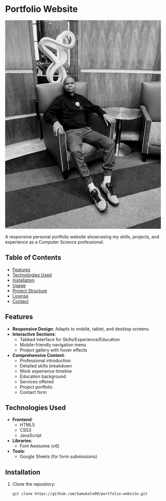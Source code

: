 # Portfolio Website

![Portfolio Screenshot](images/about.jpg) <!-- Add a screenshot if available -->

A responsive personal portfolio website showcasing my skills, projects, and experience as a Computer Science professional.

## Table of Contents
- [Features](#features)
- [Technologies Used](#technologies-used)
- [Installation](#installation)
- [Usage](#usage)
- [Project Structure](#project-structure)
- [License](#license)
- [Contact](#contact)

## Features

- **Responsive Design**: Adapts to mobile, tablet, and desktop screens
- **Interactive Sections**:
  - Tabbed interface for Skills/Experience/Education
  - Mobile-friendly navigation menu
  - Project gallery with hover effects
- **Comprehensive Content**:
  - Professional introduction
  - Detailed skills breakdown
  - Work experience timeline
  - Education background
  - Services offered
  - Project portfolio
  - Contact form

## Technologies Used

- **Frontend**:
  - HTML5
  - CSS3
  - JavaScript
- **Libraries**:
  - Font Awesome (v6)
- **Tools**:
  - Google Sheets (for form submissions)

## Installation

1. Clone the repository:
   ```bash
   git clone https://github.com/Samukelo09/portfolio-website.git
